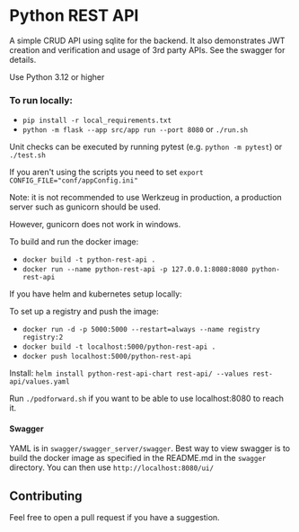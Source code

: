 # Python REST API

A simple CRUD API using sqlite for the backend. It also demonstrates JWT creation and 
verification and usage of 3rd party APIs. See the swagger for details.

Use Python 3.12 or higher

### To run locally:
* `pip install -r local_requirements.txt`
* `python -m flask --app src/app run --port 8080` or `./run.sh`

Unit checks can be executed by running pytest (e.g. `python -m pytest`) or `./test.sh`

If you aren't using the scripts you need to set `export CONFIG_FILE="conf/appConfig.ini"`

Note: it is not recommended to use Werkzeug in production, a production server such as gunicorn should be used.

However, gunicorn does not work in windows.

To build and run the docker image:
* `docker build -t python-rest-api .`
* `docker run --name python-rest-api -p 127.0.0.1:8080:8080 python-rest-api`

If you have helm and kubernetes setup locally:

To set up a registry and push the image:

* `docker run -d -p 5000:5000 --restart=always --name registry registry:2`
* `docker build -t localhost:5000/python-rest-api .`
* `docker push localhost:5000/python-rest-api`

Install:
`helm install python-rest-api-chart rest-api/ --values rest-api/values.yaml`

Run `./podforward.sh` if you want to be able to use localhost:8080 to reach it.

#### Swagger
YAML is in `swagger/swagger_server/swagger`.
Best way to view swagger is to build the docker image as specified in the README.md in the `swagger` directory.
You can then use `http://localhost:8080/ui/`

## Contributing
Feel free to open a pull request if you have a suggestion.